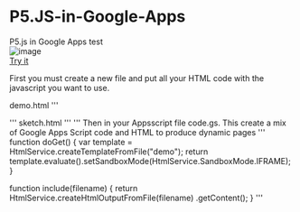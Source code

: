 # P5.JS-in-Google-Apps
P5.js in Google Apps test
</br>
![image](https://user-images.githubusercontent.com/23522577/120076053-17b77280-c0a4-11eb-8a26-9a373101425d.png)
</br>
<a href="https://script.google.com/macros/s/AKfycbykJTogGHTxGo99uP8EYjzyyvaQie1QwZGPAQ-AWt44HeZ5Goik5eKOsQ6SVrWAMN2Z/exec" target="_blank">Try it</a>


First you must create a new file and put all your HTML code with the javascript you want to use.

demo.html
'''
<html>
<head>
    <script type="text/javascript" src="https://cdnjs.cloudflare.com/ajax/libs/p5.js/0.5.14/p5.js"></script>
    <?!= include('sketch'); ?>
</head>
<body>
</body>
</html>
'''
sketch.html
'''
<script>
function setup() {
  createCanvas(400,600);
}

function draw() {
  background(100);
}
</script>
'''
Then in your Appsscript file code.gs. This create a mix of Google Apps Script code and HTML to produce dynamic pages
'''
function doGet() {
   var template = HtmlService.createTemplateFromFile("demo");
   return template.evaluate().setSandboxMode(HtmlService.SandboxMode.IFRAME); 
}

function include(filename) {
  return HtmlService.createHtmlOutputFromFile(filename)
      .getContent();
}
'''


